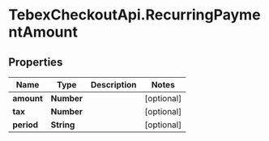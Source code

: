 # TebexCheckoutApi.RecurringPaymentAmount

## Properties

Name | Type | Description | Notes
------------ | ------------- | ------------- | -------------
**amount** | **Number** |  | [optional] 
**tax** | **Number** |  | [optional] 
**period** | **String** |  | [optional] 


